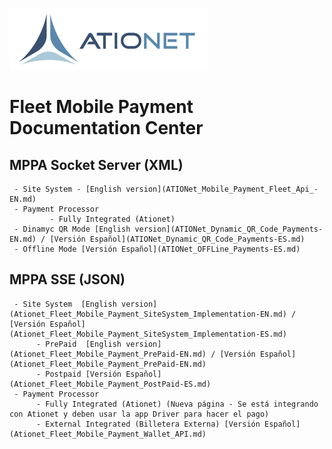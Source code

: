 ![ationetlogo](Content/Images/ATIOnetLogo_250x70.png) 
# Fleet Mobile Payment Documentation Center

## MPPA Socket Server (XML)
     - Site System - [English version](ATIONet_Mobile_Payment_Fleet_Api_-EN.md)
     - Payment Processor  
     	     - Fully Integrated (Ationet)
     - Dinamyc QR Mode [English version](ATIONet_Dynamic_QR_Code_Payments-EN.md) / [Versión Español](ATIONet_Dynamic_QR_Code_Payments-ES.md)
     - Offline Mode [Versión Español](ATIONet_OFFLine_Payments-ES.md)


## MPPA SSE (JSON)
     - Site System  [English version](Ationet_Fleet_Mobile_Payment_SiteSystem_Implementation-EN.md) / [Versión Español](Ationet_Fleet_Mobile_Payment_SiteSystem_Implementation-ES.md)
          - PrePaid  [English version](Ationet_Fleet_Mobile_Payment_PrePaid-EN.md) / [Versión Español](Ationet_Fleet_Mobile_Payment_PrePaid-EN.md)
          - Postpaid [Versión Español](Ationet_Fleet_Mobile_Payment_PostPaid-ES.md)
     - Payment Processor  
          - Fully Integrated (Ationet) (Nueva página - Se está integrando con Ationet y deben usar la app Driver para hacer el pago)
          - External Integrated (Billetera Externa) [Versión Español](Ationet_Fleet_Mobile_Payment_Wallet_API.md)








